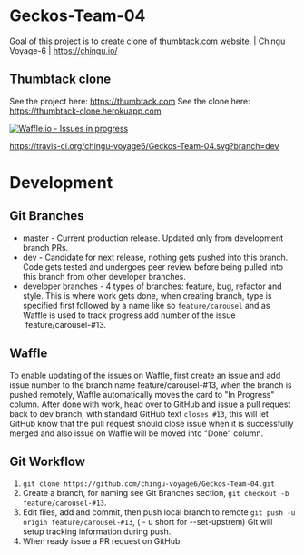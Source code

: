 # Geckos-Team-04
Goal of this project is to create clone of [thumbtack.com](thumbtack.com) website. | Chingu Voyage-6 | https://chingu.io/

## Thumbtack clone
See the project here: https://thumbtack.com
See the clone here: https://thumbtack-clone.herokuapp.com

[![Waffle.io - Issues in progress](https://badge.waffle.io/chingu-voyage6/Geckos-Team-04.png?label=in%20progress&title=In%20Progress)](http://waffle.io/chingu-voyage6/Geckos-Team-04)

https://travis-ci.org/chingu-voyage6/Geckos-Team-04.svg?branch=dev

# Development

## Git Branches

 - master - Current production release. Updated only from development branch PRs.
 - dev - Candidate for next release, nothing gets pushed into this branch. Code gets tested and undergoes peer review before being pulled into this branch from other developer branches.
 - developer branches - 4 types of branches: feature, bug, refactor and style. This is where work gets done, when creating branch, type is specified first followed by a name like so `feature/carousel` and as Waffle is used to track progress add number of the issue `feature/carousel-#13.

 ## Waffle

 To enable updating of the issues on Waffle, first create an issue and add issue number to the branch name feature/carousel-#13, when the branch is pushed remotely, Waffle automatically moves the card to "In Progress" column. After done with work, head over to GitHub and issue a pull request back to dev branch, with standard GitHub text `closes #13`, this will let GitHub know that the pull request should close issue when it is successfully merged and also issue on Waffle will be moved into "Done" column.


 ## Git Workflow


1. `git clone https://github.com/chingu-voyage6/Geckos-Team-04.git`
2.  Create a branch, for naming see Git Branches section, `git checkout -b feature/carousel-#13`.
3.  Edit files, add and commit, then push local branch to remote `git push -u origin feature/carousel-#13`, ( - u short for --set-upstrem) Git will setup tracking information during push.
4.  When ready issue a PR request on GitHub.